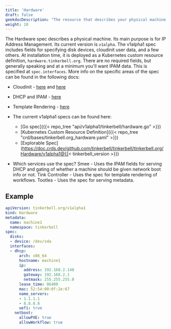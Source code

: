 ```yaml
---
title: 'Hardware'
draft: false
geekdocDescription: "The resource that describes your physical machine."
weight: 10
---
```


The Hardware spec describes a physical machine. Its main purpose is for IP Address Management. Its current version is `v1alpha`. The v1alpha1 spec includes fields for specifying disk devices, cloudinit user data, and a few others. At installation time, it is deployed as a Kubernetes custom resource definition, `hardware.tinkerbell.org`. There are no required fields, but generally speaking and at a minimum you'll want IPAM data. This is specified at `spec.interfaces`. More info on the specific areas of the spec can be found in the following docs:

- Cloudinit - [here](/docs/integrations/cloudinit) and [here](/docs/services/tootles)
- DHCP and IPAM - [here](/docs/services/smee)
- Template Rendering - [here](/docs/services/tink-controller)

- The current v1alpha1 specs can be found here:
  - [Go spec]({{< repo_tree "api/v1alpha1/tinkerbell/hardware.go" >}})
  - [Kubernetes Custom Resource Definition]({{< repo_tree "crd/bases/tinkerbell.org_hardware.yaml" >}})
  - [Explorable Spec](https://doc.crds.dev/github.com/tinkerbell/tinkerbell/tinkerbell.org/Hardware/v1alpha1@{{< tinkerbell_version >}})

- Which services use the spec?
    Smee - Uses the IPAM fields for serving DHCP and gating of whether a machine should be given network boot info or not.
    Tink Controller - Uses the spec for template rendering of workflows.
    Tootles - Uses the spec for serving metadata.

## Example

```yaml
apiVersion: tinkerbell.org/v1alpha1
kind: Hardware
metadata:
  name: machine1
  namespace: tinkerbell
spec:
  disks:
  - device: /dev/sda
  interfaces:
  - dhcp:
      arch: x86_64
      hostname: machine1
      ip:
        address: 192.168.2.148
        gateway: 192.168.2.1
        netmask: 255.255.255.0
      lease_time: 86400
      mac: 52:54:00:0f:2e:67
      name_servers:
      - 1.1.1.1
      - 8.8.8.8
      uefi: true
    netboot:
      allowPXE: true
      allowWorkflow: true
```
